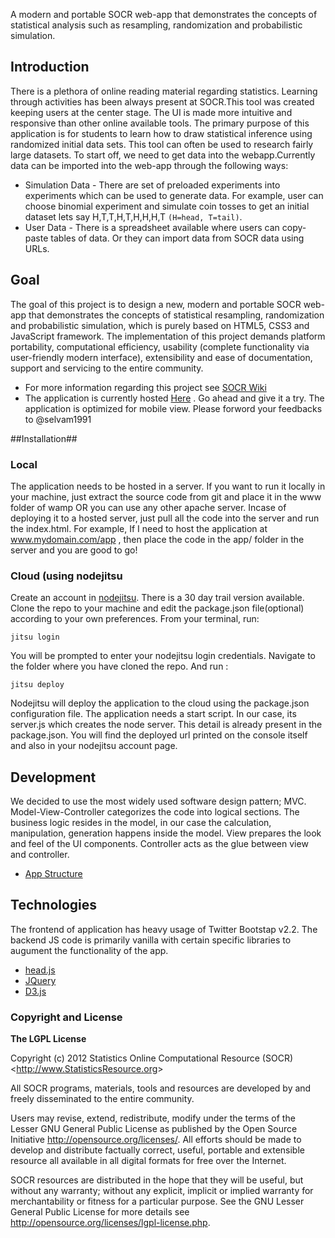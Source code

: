 
A modern and portable SOCR web-app that demonstrates the concepts of statistical analysis such as resampling, randomization and probabilistic simulation.

## Introduction ##
There is a plethora of online reading material regarding statistics. Learning through activities has been always present at SOCR.This tool was created keeping users at the center stage. The UI is made more intuitive and responsive than other online available tools.
The primary purpose of this application is for students to learn how to draw statistical inference using randomized initial data sets. This tool can often be used to research fairly large datasets. 
To start off, we need to get data into the webapp.Currently data can be imported into the web-app through the following ways:
- Simulation Data - There are set of preloaded experiments into experiments which can be used to generate data. For example, user can choose binomial experiment and simulate coin tosses to get an initial dataset lets say H,T,T,H,T,H,H,H,T  `(H=head, T=tail)`.
- User Data - There is a spreadsheet available where users can copy-paste tables of data. Or they can import data from SOCR data using URLs.

## Goal ##
The goal of this project is to design a new, modern and portable SOCR web-app that demonstrates the concepts of statistical resampling, randomization and probabilistic simulation, which is purely based on HTML5, CSS3 and JavaScript framework. The implementation of this project demands platform portability, computational efficiency, usability (complete functionality via user-friendly modern interface), extensibility and ease of documentation, support and servicing to the entire community.

- For more information regarding this project see [SOCR Wiki](http://wiki.stat.ucla.edu/socr/index.php/SOCR_Resampling_HTML5_Project)
- The application is currently hosted [Here](http://socr.ucla.edu/htmls/HTML5/SOCR_Resampling_Webapp/) . Go ahead and give it a try. The application is optimized for mobile view. Please forword your feedbacks to @selvam1991

##Installation##
### Local
The application needs to be hosted in a server. 
If you want to run it locally in your machine, just extract the source code from git and place it in the www folder of wamp OR you can use any other apache server.
Incase of deploying it to a hosted server, just pull all the code into the server and run the index.html. For example, If I need to host the application at www.mydomain.com/app , then place the code in the app/ folder in the server and you are good to go!

### Cloud (using nodejitsu

Create an account in [nodejitsu](nodejitsu.com). There is a 30 day trail version available.
Clone the repo to your machine and edit the package.json file(optional) according to your own preferences.
From your terminal, run:

	jitsu login

You will be prompted to enter your nodejitsu login credentials.
Navigate to the folder where you have cloned the repo. And run :

	jitsu deploy

Nodejitsu will deploy the application to the cloud using the package.json configuration file. The application needs a start script. In our case, its server.js which creates the node server. This detail is already present in the package.json.
You will find the deployed url printed on the console itself and also in your nodejitsu account page.

## Development 
We decided to use the most widely used software design pattern; MVC. Model-View-Controller categorizes the code into logical sections. The business logic resides in the model, in our case the calculation, manipulation, generation happens inside the model.
View prepares the look and feel of the UI components. Controller acts as the glue between view and controller.
- [App Structure](https://github.com/selvam1991/SOCR-Resampling-Randomization-Webapp/wiki)

## Technologies 

The frontend of application has heavy usage of Twitter Bootstap v2.2. The backend JS code is primarily vanilla with certain specific libraries to augument the functionality of the app.
* [head.js](http://headjs.com/)
* [JQuery](http://jquery.com)
* [D3.js](http://d3js.org)
	
### Copyright and License 

**The LGPL License**

Copyright (c) 2012 Statistics Online Computational Resource (SOCR) &lt;http://www.StatisticsResource.org&gt;

All SOCR programs, materials, tools and resources are developed by and freely disseminated to the entire community.

Users may revise, extend, redistribute, modify under the terms of the Lesser GNU General Public License
as published by the Open Source Initiative http://opensource.org/licenses/. All efforts should be made to develop and distribute
factually correct, useful, portable and extensible resource all available in all digital formats for free over the Internet.

SOCR resources are distributed in the hope that they will be useful, but without
any warranty; without any explicit, implicit or implied warranty for merchantability or
fitness for a particular purpose. See the GNU Lesser General Public License for
more details see http://opensource.org/licenses/lgpl-license.php.
